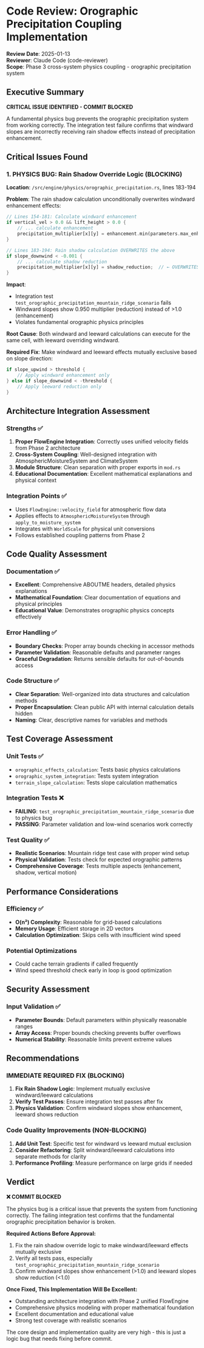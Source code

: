# Code Review: Orographic Precipitation Coupling Implementation

**Review Date**: 2025-01-13  
**Reviewer**: Claude Code (code-reviewer)  
**Scope**: Phase 3 cross-system physics coupling - orographic precipitation system

## Executive Summary

**CRITICAL ISSUE IDENTIFIED - COMMIT BLOCKED**

A fundamental physics bug prevents the orographic precipitation system from working correctly. The integration test failure confirms that windward slopes are incorrectly receiving rain shadow effects instead of precipitation enhancement.

## Critical Issues Found

### 1. **PHYSICS BUG: Rain Shadow Override Logic (BLOCKING)**

**Location**: `/src/engine/physics/orographic_precipitation.rs`, lines 183-194

**Problem**: The rain shadow calculation unconditionally overwrites windward enhancement effects:

```rust
// Lines 154-181: Calculate windward enhancement
if vertical_vel > 0.0 && lift_height > 0.0 {
    // ... calculate enhancement
    precipitation_multiplier[x][y] = enhancement.min(parameters.max_enhancement_ratio);
}

// Lines 183-194: Rain shadow calculation OVERWRITES the above
if slope_downwind < -0.001 {
    // ... calculate shadow reduction
    precipitation_multiplier[x][y] = shadow_reduction;  // ← OVERWRITES windward enhancement
}
```

**Impact**: 
- Integration test `test_orographic_precipitation_mountain_ridge_scenario` fails
- Windward slopes show 0.950 multiplier (reduction) instead of >1.0 (enhancement)
- Violates fundamental orographic physics principles

**Root Cause**: Both windward and leeward calculations can execute for the same cell, with leeward overriding windward.

**Required Fix**: Make windward and leeward effects mutually exclusive based on slope direction:
```rust
if slope_upwind > threshold {
    // Apply windward enhancement only
} else if slope_downwind < -threshold {
    // Apply leeward reduction only
}
```

## Architecture Integration Assessment

### Strengths ✅

1. **Proper FlowEngine Integration**: Correctly uses unified velocity fields from Phase 2 architecture
2. **Cross-System Coupling**: Well-designed integration with AtmosphericMoistureSystem and ClimateSystem
3. **Module Structure**: Clean separation with proper exports in `mod.rs`
4. **Educational Documentation**: Excellent mathematical explanations and physical context

### Integration Points ✅

- Uses `FlowEngine::velocity_field` for atmospheric flow data
- Applies effects to `AtmosphericMoistureSystem` through `apply_to_moisture_system`
- Integrates with `WorldScale` for physical unit conversions
- Follows established coupling patterns from Phase 2

## Code Quality Assessment

### Documentation ✅
- **Excellent**: Comprehensive ABOUTME headers, detailed physics explanations
- **Mathematical Foundation**: Clear documentation of equations and physical principles
- **Educational Value**: Demonstrates orographic physics concepts effectively

### Error Handling ✅
- **Boundary Checks**: Proper array bounds checking in accessor methods
- **Parameter Validation**: Reasonable defaults and parameter ranges
- **Graceful Degradation**: Returns sensible defaults for out-of-bounds access

### Code Structure ✅
- **Clear Separation**: Well-organized into data structures and calculation methods
- **Proper Encapsulation**: Clean public API with internal calculation details hidden
- **Naming**: Clear, descriptive names for variables and methods

## Test Coverage Assessment

### Unit Tests ✅
- `orographic_effects_calculation`: Tests basic physics calculations
- `orographic_system_integration`: Tests system integration
- `terrain_slope_calculation`: Tests slope calculation mathematics

### Integration Tests ❌
- **FAILING**: `test_orographic_precipitation_mountain_ridge_scenario` due to physics bug
- **PASSING**: Parameter validation and low-wind scenarios work correctly

### Test Quality ✅
- **Realistic Scenarios**: Mountain ridge test case with proper wind setup
- **Physical Validation**: Tests check for expected orographic patterns
- **Comprehensive Coverage**: Tests multiple aspects (enhancement, shadow, vertical motion)

## Performance Considerations

### Efficiency ✅
- **O(n²) Complexity**: Reasonable for grid-based calculations
- **Memory Usage**: Efficient storage in 2D vectors
- **Calculation Optimization**: Skips cells with insufficient wind speed

### Potential Optimizations
- Could cache terrain gradients if called frequently
- Wind speed threshold check early in loop is good optimization

## Security Assessment

### Input Validation ✅
- **Parameter Bounds**: Default parameters within physically reasonable ranges
- **Array Access**: Proper bounds checking prevents buffer overflows
- **Numerical Stability**: Reasonable limits prevent extreme values

## Recommendations

### **IMMEDIATE REQUIRED FIX (BLOCKING)**
1. **Fix Rain Shadow Logic**: Implement mutually exclusive windward/leeward calculations
2. **Verify Test Passes**: Ensure integration test passes after fix
3. **Physics Validation**: Confirm windward slopes show enhancement, leeward shows reduction

### **Code Quality Improvements (NON-BLOCKING)**
1. **Add Unit Test**: Specific test for windward vs leeward mutual exclusion
2. **Consider Refactoring**: Split windward/leeward calculations into separate methods for clarity
3. **Performance Profiling**: Measure performance on large grids if needed

## Verdict

**❌ COMMIT BLOCKED**

The physics bug is a critical issue that prevents the system from functioning correctly. The failing integration test confirms that the fundamental orographic precipitation behavior is broken.

**Required Actions Before Approval:**
1. Fix the rain shadow override logic to make windward/leeward effects mutually exclusive
2. Verify all tests pass, especially `test_orographic_precipitation_mountain_ridge_scenario`
3. Confirm windward slopes show enhancement (>1.0) and leeward slopes show reduction (<1.0)

**Once Fixed, This Implementation Will Be Excellent:**
- Outstanding architecture integration with Phase 2 unified FlowEngine
- Comprehensive physics modeling with proper mathematical foundation
- Excellent documentation and educational value
- Strong test coverage with realistic scenarios

The core design and implementation quality are very high - this is just a logic bug that needs fixing before commit.